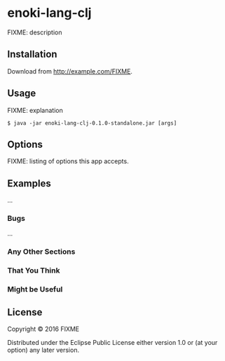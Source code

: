 # enoki-lang-clj

FIXME: description

## Installation

Download from http://example.com/FIXME.

## Usage

FIXME: explanation

    $ java -jar enoki-lang-clj-0.1.0-standalone.jar [args]

## Options

FIXME: listing of options this app accepts.

## Examples

...

### Bugs

...

### Any Other Sections
### That You Think
### Might be Useful

## License

Copyright © 2016 FIXME

Distributed under the Eclipse Public License either version 1.0 or (at
your option) any later version.
